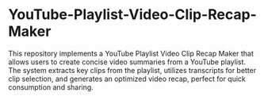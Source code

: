 # YouTube-Playlist-Video-Clip-Recap-Maker
This repository implements a YouTube Playlist Video Clip Recap Maker that allows users to create concise video summaries from a YouTube playlist. The system extracts key clips from the playlist, utilizes transcripts for better clip selection, and generates an optimized video recap, perfect for quick consumption and sharing.
